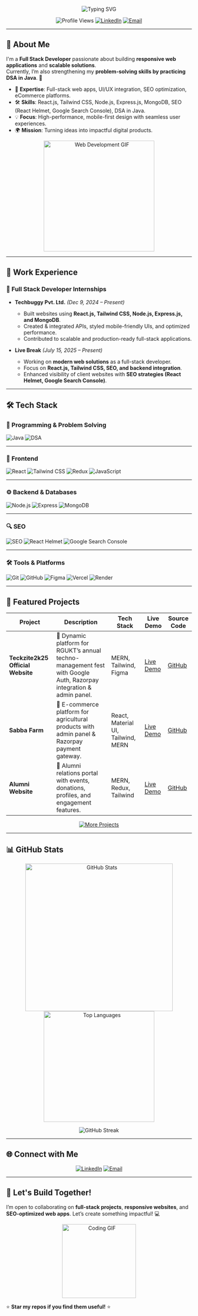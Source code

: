 <p align="center">
  <img src="https://readme-typing-svg.herokuapp.com?font=Fira+Code&size=28&pause=1000&color=00FF00&center=true&vCenter=true&width=1000&lines=Hi,+I'm+Dharaneeswar+Reddy+Avula!;Full+Stack+Developer;Frontend+Specialist+(React+%2B+Tailwind);DSA+in+Java+Enthusiast" alt="Typing SVG" />
</p>

<p align="center">
  <img src="https://komarev.com/ghpvc/?username=Dharaneeswar-Reddy-Avula&label=Profile+Views&color=brightgreen&style=flat-square" alt="Profile Views" />
  <a href="https://www.linkedin.com/in/dharaneeswar-reddy-avula-6600912aa/"><img src="https://img.shields.io/badge/LinkedIn-Connect-blue?style=flat-square&logo=linkedin" alt="LinkedIn" /></a>
  <a href="mailto:avuladharaniswarreddy@gmail.com"><img src="https://img.shields.io/badge/Email-Contact-red?style=flat-square&logo=gmail" alt="Email" /></a>
</p>

---

## 🌟 **About Me**

I'm a **Full Stack Developer** passionate about building **responsive web applications** and **scalable solutions**.  
Currently, I’m also strengthening my **problem-solving skills by practicing DSA in Java**. 🚀  

- 🔗 **Expertise**: Full-stack web apps, UI/UX integration, SEO optimization, eCommerce platforms.  
- 🛠 **Skills**: React.js, Tailwind CSS, Node.js, Express.js, MongoDB, SEO (React Helmet, Google Search Console), DSA in Java.  
- 💡 **Focus**: High-performance, mobile-first design with seamless user experiences.  
- 🌍 **Mission**: Turning ideas into impactful digital products.  

<p align="center">
  <img src="https://media.giphy.com/media/xT9IgzoZZ1Y6v7qJ3W/giphy.gif" alt="Web Development GIF" width="300" />
</p>

---

## 💼 **Work Experience**

### 🚀 Full Stack Developer Internships  

- **Techbuggy Pvt. Ltd.** *(Dec 9, 2024 – Present)*  
  - Built websites using **React.js, Tailwind CSS, Node.js, Express.js, and MongoDB**.  
  - Created & integrated APIs, styled mobile-friendly UIs, and optimized performance.  
  - Contributed to scalable and production-ready full-stack applications.  

- **Live Break** *(July 15, 2025 – Present)*  
  - Working on **modern web solutions** as a full-stack developer.  
  - Focus on **React.js, Tailwind CSS, SEO, and backend integration**.  
  - Enhanced visibility of client websites with **SEO strategies (React Helmet, Google Search Console)**.  

---

## 🛠 **Tech Stack**

<p align="center">

### 🚀 Programming & Problem Solving  
![Java](https://img.shields.io/badge/Java-007396?style=for-the-badge&logo=java&logoColor=white)
![DSA](https://img.shields.io/badge/DSA-Problem%20Solving-orange?style=for-the-badge&logo=leetcode&logoColor=white)

---

### 🎨 Frontend  
![React](https://img.shields.io/badge/React-20232A?style=for-the-badge&logo=react&logoColor=61DAFB)
![Tailwind CSS](https://img.shields.io/badge/Tailwind_CSS-38B2AC?style=for-the-badge&logo=tailwind-css&logoColor=white)
![Redux](https://img.shields.io/badge/Redux-593D88?style=for-the-badge&logo=redux&logoColor=white)
![JavaScript](https://img.shields.io/badge/JavaScript-F7DF1E?style=for-the-badge&logo=javascript&logoColor=black)

---

### ⚙️ Backend & Databases  
![Node.js](https://img.shields.io/badge/Node.js-339933?style=for-the-badge&logo=node.js&logoColor=white)
![Express](https://img.shields.io/badge/Express-000000?style=for-the-badge&logo=express&logoColor=white)
![MongoDB](https://img.shields.io/badge/MongoDB-47A248?style=for-the-badge&logo=mongodb&logoColor=white)

---

### 🔍 SEO  
![SEO](https://img.shields.io/badge/SEO-Basic-green?style=for-the-badge&logo=google&logoColor=white)
![React Helmet](https://img.shields.io/badge/React_Helmet-20232A?style=for-the-badge&logo=react&logoColor=61DAFB)
![Google Search Console](https://img.shields.io/badge/Google_Search_Console-458CF5?style=for-the-badge&logo=google&logoColor=white)

---

### 🛠 Tools & Platforms  
![Git](https://img.shields.io/badge/Git-F05032?style=for-the-badge&logo=git&logoColor=white)
![GitHub](https://img.shields.io/badge/GitHub-181717?style=for-the-badge&logo=github&logoColor=white)
![Figma](https://img.shields.io/badge/Figma-F24E1E?style=for-the-badge&logo=figma&logoColor=white)
![Vercel](https://img.shields.io/badge/Vercel-000000?style=for-the-badge&logo=vercel&logoColor=white)
![Render](https://img.shields.io/badge/Render-46E3B7?style=for-the-badge&logo=render&logoColor=black)

</p>

---

## 🚀 **Featured Projects**

| Project | Description | Tech Stack | Live Demo | Source Code |
|---------|-------------|------------|-----------|-------------|
| **Teckzite2k25 Official Website** | 🎉 Dynamic platform for RGUKT’s annual techno-management fest with Google Auth, Razorpay integration & admin panel. | MERN, Tailwind, Figma | [Live Demo](https://teckzite25.vercel.app/) | [GitHub](https://github.com/Dharaneeswar-Reddy-Avula/teckzite25) |
| **Sabba Farm** | 🌱 E-commerce platform for agricultural products with admin panel & Razorpay payment gateway. | React, Material UI, Tailwind, MERN | [Live Demo](https://sabbafarm.vercel.app/) | [GitHub](https://github.com/Dharaneeswar-Reddy-Avula/sabba-farm) |
| **Alumni Website** | 🏫 Alumni relations portal with events, donations, profiles, and engagement features. | MERN, Redux, Tailwind | [Live Demo](https://rgukt-alumni.vercel.app/) | [GitHub](https://github.com/Dharaneeswar-Reddy-Avula/alumni-website) |

<p align="center">
  <a href="https://github.com/Dharaneeswar-Reddy-Avula?tab=repositories"><img src="https://img.shields.io/badge/Explore+More+Projects-View%20Repos-brightgreen?style=for-the-badge&logo=github" alt="More Projects" /></a>
</p>

---

## 📊 **GitHub Stats**

<p align="center">
  <img src="https://github-readme-stats.vercel.app/api?username=Dharaneeswar-Reddy-Avula&show_icons=true&theme=radical&hide_border=true" alt="GitHub Stats" width="400" />
  <img src="https://github-readme-stats.vercel.app/api/top-langs/?username=Dharaneeswar-Reddy-Avula&layout=compact&theme=radical&hide_border=true" alt="Top Languages" width="300" />
</p>

<p align="center">
  <img src="https://github-readme-streak-stats.herokuapp.com/?user=Dharaneeswar-Reddy-Avula&theme=radical&hide_border=true" alt="GitHub Streak" />
</p>

---

## 🌐 **Connect with Me**

<p align="center">
  <a href="https://www.linkedin.com/in/dharaneeswar-reddy-avula-6600912aa/"><img src="https://img.shields.io/badge/LinkedIn-0077B5?style=for-the-badge&logo=linkedin&logoColor=white" alt="LinkedIn" /></a>
  <a href="mailto:avuladharaniswarreddy@gmail.com"><img src="https://img.shields.io/badge/Email-D14836?style=for-the-badge&logo=gmail&logoColor=white" alt="Email" /></a>
</p>

---

## 🤝 **Let's Build Together!**

I’m open to collaborating on **full-stack projects**, **responsive websites**, and **SEO-optimized web apps**. Let’s create something impactful! 💻

<p align="center">
  <img src="https://media.giphy.com/media/3o7bu8sRnYp0kAvaA0/giphy.gif" alt="Coding GIF" width="200" />
</p>

⭐ **Star my repos if you find them useful!** ⭐
